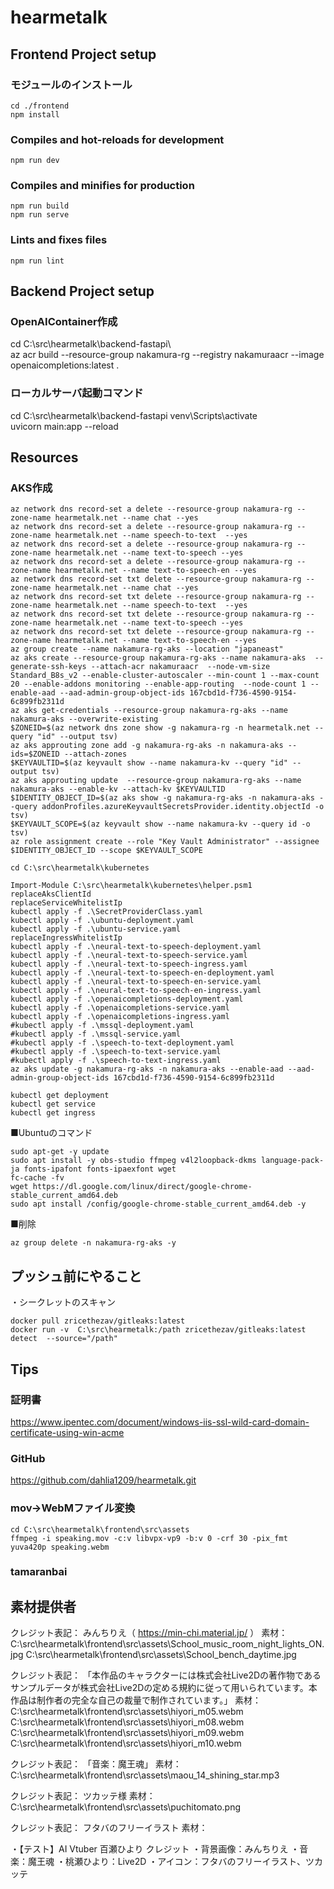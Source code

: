 # hearmetalk

## Frontend Project setup
### モジュールのインストール
```
cd ./frontend
npm install
```

### Compiles and hot-reloads for development
```
npm run dev
```

### Compiles and minifies for production
```
npm run build
npm run serve
```

### Lints and fixes files
```
npm run lint
```
## Backend Project setup
### OpenAIContainer作成
cd C:\src\hearmetalk\backend-fastapi\  
az acr build --resource-group nakamura-rg --registry nakamuraacr --image openaicompletions:latest .

### ローカルサーバ起動コマンド
cd C:\src\hearmetalk\backend-fastapi
venv\Scripts\activate    
uvicorn main:app --reload

## Resources
### AKS作成
```
az network dns record-set a delete --resource-group nakamura-rg --zone-name hearmetalk.net --name chat --yes
az network dns record-set a delete --resource-group nakamura-rg --zone-name hearmetalk.net --name speech-to-text  --yes
az network dns record-set a delete --resource-group nakamura-rg --zone-name hearmetalk.net --name text-to-speech --yes
az network dns record-set a delete --resource-group nakamura-rg --zone-name hearmetalk.net --name text-to-speech-en --yes
az network dns record-set txt delete --resource-group nakamura-rg --zone-name hearmetalk.net --name chat --yes
az network dns record-set txt delete --resource-group nakamura-rg --zone-name hearmetalk.net --name speech-to-text  --yes
az network dns record-set txt delete --resource-group nakamura-rg --zone-name hearmetalk.net --name text-to-speech --yes
az network dns record-set txt delete --resource-group nakamura-rg --zone-name hearmetalk.net --name text-to-speech-en --yes
az group create --name nakamura-rg-aks --location "japaneast" 
az aks create --resource-group nakamura-rg-aks --name nakamura-aks  --generate-ssh-keys --attach-acr nakamuraacr  --node-vm-size Standard_B8s_v2 --enable-cluster-autoscaler --min-count 1 --max-count 20 --enable-addons monitoring --enable-app-routing  --node-count 1 --enable-aad --aad-admin-group-object-ids 167cbd1d-f736-4590-9154-6c899fb2311d
az aks get-credentials --resource-group nakamura-rg-aks --name nakamura-aks --overwrite-existing
$ZONEID=$(az network dns zone show -g nakamura-rg -n hearmetalk.net --query "id" --output tsv)
az aks approuting zone add -g nakamura-rg-aks -n nakamura-aks --ids=$ZONEID --attach-zones
$KEYVAULTID=$(az keyvault show --name nakamura-kv --query "id" --output tsv)
az aks approuting update  --resource-group nakamura-rg-aks --name nakamura-aks --enable-kv --attach-kv $KEYVAULTID
$IDENTITY_OBJECT_ID=$(az aks show -g nakamura-rg-aks -n nakamura-aks --query addonProfiles.azureKeyvaultSecretsProvider.identity.objectId -o tsv)
$KEYVAULT_SCOPE=$(az keyvault show --name nakamura-kv --query id -o tsv)
az role assignment create --role "Key Vault Administrator" --assignee $IDENTITY_OBJECT_ID --scope $KEYVAULT_SCOPE

cd C:\src\hearmetalk\kubernetes

Import-Module C:\src\hearmetalk\kubernetes\helper.psm1
replaceAksClientId
replaceServiceWhitelistIp
kubectl apply -f .\SecretProviderClass.yaml 
kubectl apply -f .\ubuntu-deployment.yaml
kubectl apply -f .\ubuntu-service.yaml
replaceIngressWhitelistIp
kubectl apply -f .\neural-text-to-speech-deployment.yaml
kubectl apply -f .\neural-text-to-speech-service.yaml
kubectl apply -f .\neural-text-to-speech-ingress.yaml
kubectl apply -f .\neural-text-to-speech-en-deployment.yaml
kubectl apply -f .\neural-text-to-speech-en-service.yaml
kubectl apply -f .\neural-text-to-speech-en-ingress.yaml
kubectl apply -f .\openaicompletions-deployment.yaml
kubectl apply -f .\openaicompletions-service.yaml
kubectl apply -f .\openaicompletions-ingress.yaml
#kubectl apply -f .\mssql-deployment.yaml
#kubectl apply -f .\mssql-service.yaml
#kubectl apply -f .\speech-to-text-deployment.yaml
#kubectl apply -f .\speech-to-text-service.yaml
#kubectl apply -f .\speech-to-text-ingress.yaml
az aks update -g nakamura-rg-aks -n nakamura-aks --enable-aad --aad-admin-group-object-ids 167cbd1d-f736-4590-9154-6c899fb2311d
 
kubectl get deployment
kubectl get service
kubectl get ingress
```
■Ubuntuのコマンド
```
sudo apt-get -y update
sudo apt install -y obs-studio ffmpeg v4l2loopback-dkms language-pack-ja fonts-ipafont fonts-ipaexfont wget
fc-cache -fv 
wget https://dl.google.com/linux/direct/google-chrome-stable_current_amd64.deb
sudo apt install /config/google-chrome-stable_current_amd64.deb -y
```
■削除
```
az group delete -n nakamura-rg-aks -y
```

## プッシュ前にやること
・シークレットのスキャン
```
docker pull zricethezav/gitleaks:latest
docker run -v  C:\src\hearmetalk:/path zricethezav/gitleaks:latest detect  --source="/path" 
```
## Tips
### 証明書
https://www.ipentec.com/document/windows-iis-ssl-wild-card-domain-certificate-using-win-acme

### GitHub
https://github.com/dahlia1209/hearmetalk.git

### mov→WebMファイル変換
```
cd C:\src\hearmetalk\frontend\src\assets
ffmpeg -i speaking.mov -c:v libvpx-vp9 -b:v 0 -crf 30 -pix_fmt yuva420p speaking.webm 
```

### tamaranbai

## 素材提供者
クレジット表記：
みんちりえ（ https://min-chi.material.jp/ ）
素材：
C:\src\hearmetalk\frontend\src\assets\School_music_room_night_lights_ON.jpg
C:\src\hearmetalk\frontend\src\assets\School_bench_daytime.jpg

クレジット表記：
「本作品のキャラクターには株式会社Live2Dの著作物であるサンプルデータが株式会社Live2Dの定める規約に従って用いられています。本作品は制作者の完全な自己の裁量で制作されています。」
素材：
C:\src\hearmetalk\frontend\src\assets\hiyori_m05.webm
C:\src\hearmetalk\frontend\src\assets\hiyori_m08.webm
C:\src\hearmetalk\frontend\src\assets\hiyori_m09.webm
C:\src\hearmetalk\frontend\src\assets\hiyori_m10.webm

クレジット表記：
「音楽：魔王魂」
素材：
C:\src\hearmetalk\frontend\src\assets\maou_14_shining_star.mp3

クレジット表記：
ツカッテ様
素材：
C:\src\hearmetalk\frontend\src\assets\puchitomato.png

クレジット表記：
フタバのフリーイラスト
素材：

・【テスト】AI Vtuber 百瀬ひより
クレジット
・背景画像：みんちりえ
・音楽：魔王魂
・桃瀬ひより：Live2D
・アイコン：フタバのフリーイラスト、ツカッテ